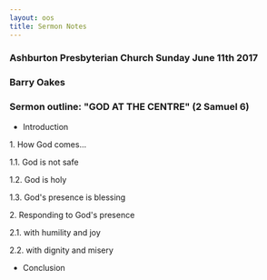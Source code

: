 ```yaml
---
layout: oos
title: Sermon Notes
---
```

### Ashburton Presbyterian Church Sunday June 11th 2017

### Barry Oakes

### Sermon outline: "GOD AT THE CENTRE" (2 Samuel 6)

* Introduction

1\. How God comes...

1\.1. God is not safe

1\.2. God is holy

1\.3. God's presence is blessing

2\. Responding to God's presence

2\.1. with humility and joy

2\.2. with dignity and misery

* Conclusion
